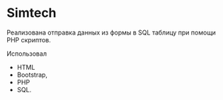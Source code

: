 # Simtech

Реализована отправка данных из формы в SQL таблицу при помощи PHP скриптов.

Использовал 
- HTML
- Bootstrap, 
- PHP
- SQL. 

